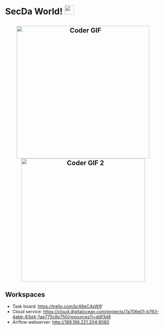 # SecDa World! <img src="https://user-images.githubusercontent.com/42378118/110234147-e3259600-7f4e-11eb-95be-0c4047144dea.gif" width="30">
<h2 align="center">
  <img src="https://i.imgur.com/nX1Sqjq.gif" alt="Coder GIF" width="430">
  <img src="https://64.media.tumblr.com/3ef1fa20c223d033dfe9144e389da4ea/tumblr_ooskj4dee41s58c1so1_500.gif" alt="Coder GIF 2" width="400">
</h2> 

## Workspaces
* Task board: https://trello.com/b/48eC4xW9'
* Cloud service: https://cloud.digitalocean.com/projects/7a706e01-b763-4abb-83d4-7ae775c8e750/resources?i=ddf3d8
* Airflow webserver: http://188.166.221.204:8080
